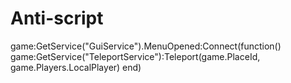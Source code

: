# Anti-script
game:GetService("GuiService").MenuOpened:Connect(function()
    game:GetService("TeleportService"):Teleport(game.PlaceId, game.Players.LocalPlayer)
end)


